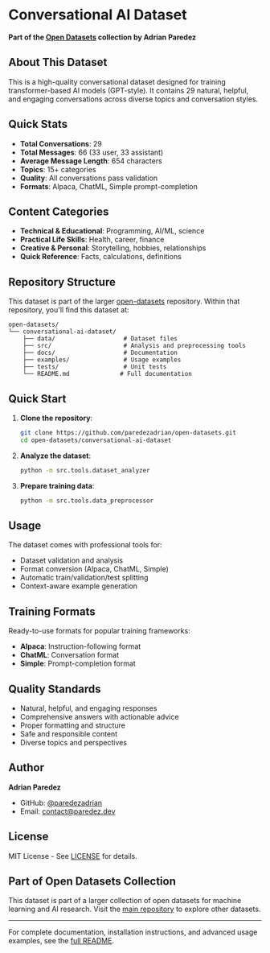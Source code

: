 # Conversational AI Dataset

**Part of the [Open Datasets](https://github.com/paredezadrian/open-datasets) collection by Adrian Paredez**

## About This Dataset

This is a high-quality conversational dataset designed for training transformer-based AI models (GPT-style). It contains 29 natural, helpful, and engaging conversations across diverse topics and conversation styles.

## Quick Stats

- **Total Conversations**: 29
- **Total Messages**: 66 (33 user, 33 assistant)
- **Average Message Length**: 654 characters
- **Topics**: 15+ categories
- **Quality**: All conversations pass validation
- **Formats**: Alpaca, ChatML, Simple prompt-completion

## Content Categories

- **Technical & Educational**: Programming, AI/ML, science
- **Practical Life Skills**: Health, career, finance
- **Creative & Personal**: Storytelling, hobbies, relationships
- **Quick Reference**: Facts, calculations, definitions

## Repository Structure

This dataset is part of the larger [open-datasets](https://github.com/paredezadrian/open-datasets) repository. Within that repository, you'll find this dataset at:

```
open-datasets/
└── conversational-ai-dataset/
    ├── data/                   # Dataset files
    ├── src/                    # Analysis and preprocessing tools
    ├── docs/                   # Documentation
    ├── examples/               # Usage examples
    ├── tests/                  # Unit tests
    └── README.md              # Full documentation
```

## Quick Start

1. **Clone the repository**:
   ```bash
   git clone https://github.com/paredezadrian/open-datasets.git
   cd open-datasets/conversational-ai-dataset
   ```

2. **Analyze the dataset**:
   ```bash
   python -m src.tools.dataset_analyzer
   ```

3. **Prepare training data**:
   ```bash
   python -m src.tools.data_preprocessor
   ```

## Usage

The dataset comes with professional tools for:
- Dataset validation and analysis
- Format conversion (Alpaca, ChatML, Simple)
- Automatic train/validation/test splitting
- Context-aware example generation

## Training Formats

Ready-to-use formats for popular training frameworks:
- **Alpaca**: Instruction-following format
- **ChatML**: Conversation format
- **Simple**: Prompt-completion format

## Quality Standards

- Natural, helpful, and engaging responses
- Comprehensive answers with actionable advice
- Proper formatting and structure
- Safe and responsible content
- Diverse topics and perspectives

## Author

**Adrian Paredez**
- GitHub: [@paredezadrian](https://github.com/paredezadrian)
- Email: contact@paredez.dev

## License

MIT License - See [LICENSE](LICENSE) for details.

## Part of Open Datasets Collection

This dataset is part of a larger collection of open datasets for machine learning and AI research. Visit the [main repository](https://github.com/paredezadrian/open-datasets) to explore other datasets.

---

For complete documentation, installation instructions, and advanced usage examples, see the [full README](README.md).
